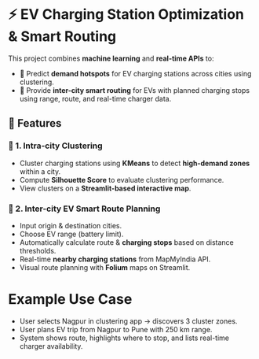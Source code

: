 # ⚡ EV Charging Station Optimization & Smart Routing

This project combines **machine learning** and **real-time APIs** to:
- 📍 Predict **demand hotspots** for EV charging stations across cities using clustering.
- 🚗 Provide **inter-city smart routing** for EVs with planned charging stops using range, route, and real-time charger data.

## 🚦 Features

### 🔋 1. Intra-city Clustering
- Cluster charging stations using **KMeans** to detect **high-demand zones** within a city.
- Compute **Silhouette Score** to evaluate clustering performance.
- View clusters on a **Streamlit-based interactive map**.

### 🚗 2. Inter-city EV Smart Route Planning
- Input origin & destination cities.
- Choose EV range (battery limit).
- Automatically calculate route & **charging stops** based on distance thresholds.
- Real-time **nearby charging stations** from MapMyIndia API.
- Visual route planning with **Folium** maps on Streamlit.

# Example Use Case
- User selects Nagpur in clustering app → discovers 3 cluster zones.
- User plans EV trip from Nagpur to Pune with 250 km range.
- System shows route, highlights where to stop, and lists real-time charger availability.
